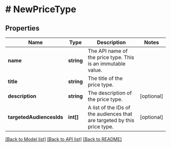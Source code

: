 # # NewPriceType

## Properties

Name | Type | Description | Notes
------------ | ------------- | ------------- | -------------
**name** | **string** | The API name of the price type. This is an immutable value. | 
**title** | **string** | The title of the price type. | 
**description** | **string** | The description of the price type. | [optional] 
**targetedAudiencesIds** | **int[]** | A list of the IDs of the audiences that are targeted by this price type. | [optional] 

[[Back to Model list]](../../README.md#documentation-for-models) [[Back to API list]](../../README.md#documentation-for-api-endpoints) [[Back to README]](../../README.md)


